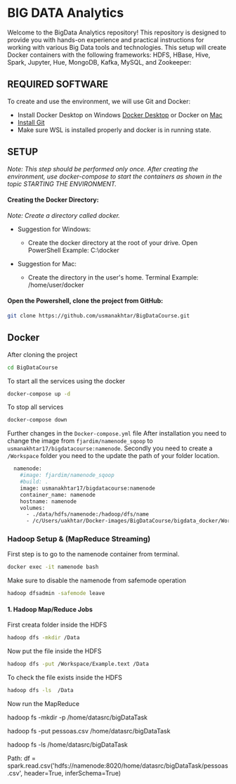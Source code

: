 

# BIG DATA Analytics 
Welcome to the BigData Analytics repository! This repository is designed to provide you with hands-on experience and practical instructions for working with various Big Data tools and technologies. This setup will create Docker containers with the following frameworks: HDFS, HBase, Hive, Spark, Jupyter, Hue, MongoDB, Kafka, MySQL, and Zookeeper:

## REQUIRED SOFTWARE

To create and use the environment, we will use Git and Docker:
* Install Docker Desktop on Windows [Docker Desktop](https://docs.docker.com/desktop/setup/install/windows-install/) or Docker on [Mac](https://docs.docker.com/desktop/setup/install/mac-install/)
* [Install Git](https://git-scm.com/book/en/v2/Getting-Started-Installing-Git)
* Make sure WSL is installed properly and docker is in running state. 

## SETUP

*Note: This step should be performed only once. After creating the environment, use docker-compose to start the containers as shown in the topic STARTING THE ENVIRONMENT.*

#### Creating the Docker Directory:

*Note: Create a directory called docker.*

* Suggestion for Windows:
  * Create the docker directory at the root of your drive.
    Open PowerShell Example: C:\docker

* Suggestion for Mac:
  * Create the directory in the user's home.
   Terminal Example: /home/user/docker

#### Open the Powershell, clone the project from GitHub:

```bash
git clone https://github.com/usmanakhtar/BigDataCourse.git
```

## Docker
After cloning the project 
```bash
cd BigDataCourse
```
To start all the services using the docker
```bash
docker-compose up -d 
```
To stop all services
```bash
docker-compose down 
```
Further changes in the ```Docker-compose.yml``` file
After installation you need to change the image from ```fjardim/namenode_sqoop``` to ```usmanakhtar17/bigdatacourse:namenode```. Secondly you need to create a ```/Workspace``` folder you need to the update the path of your folder location.

```bash
  namenode:
    #image: fjardim/namenode_sqoop
    #build: .
    image: usmanakhtar17/bigdatacourse:namenode
    container_name: namenode
    hostname: namenode
    volumes:
      - ./data/hdfs/namenode:/hadoop/dfs/name
      - /c/Users/uakhtar/Docker-images/BigDataCourse/bigdata_docker/Workspace:/Workspace 
```


### Hadoop Setup & (MapReduce Streaming)

First step is to go to the namenode container from terminal. 

```bash
docker exec -it namenode bash 
```
Make sure to disable the namenode from safemode operation

```bash
hadoop dfsadmin -safemode leave
```
#### 1. Hadoop Map/Reduce Jobs

First creata folder inside the HDFS
```bash
hadoop dfs -mkdir /Data
```
Now put the file inside the HDFS

```bash
hadoop dfs -put /Workspace/Example.text /Data
```
To check the file exists inside the HDFS
```bash
hadoop dfs -ls  /Data
```


Now run the MapReduce 

hadoop fs -mkdir -p /home/datasrc/bigDataTask

hadoop fs -put pessoas.csv /home/datasrc/bigDataTask

hadoop fs -ls /home/datasrc/bigDataTask

Path: 
df = spark.read.csv('hdfs://namenode:8020/home/datasrc/bigDataTask/pessoas.csv', header=True, inferSchema=True)
